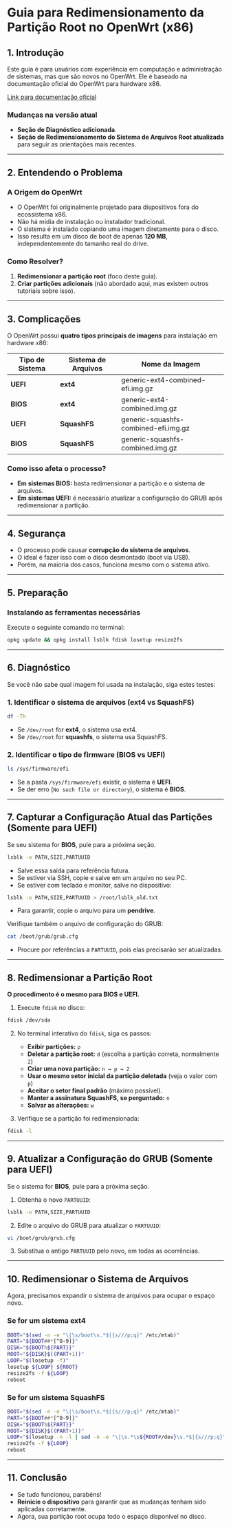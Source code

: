 # Guia para Redimensionamento da Partição Root no OpenWrt (x86)  

## 1. Introdução  
Este guia é para usuários com experiência em computação e administração de sistemas, mas que são novos no OpenWrt. Ele é baseado na documentação oficial do OpenWrt para hardware x86.  

[Link para documentação oficial](https://openwrt.org/docs/guide-user/installation/openwrt_x86)  

### Mudanças na versão atual  
- **Seção de Diagnóstico adicionada**.  
- **Seção de Redimensionamento do Sistema de Arquivos Root atualizada** para seguir as orientações mais recentes.  

---

## 2. Entendendo o Problema  
### A Origem do OpenWrt  
- O OpenWrt foi originalmente projetado para dispositivos fora do ecossistema x86.  
- Não há mídia de instalação ou instalador tradicional.  
- O sistema é instalado copiando uma imagem diretamente para o disco.  
- Isso resulta em um disco de boot de apenas **120 MB**, independentemente do tamanho real do drive.  

### Como Resolver?  
1. **Redimensionar a partição root** (foco deste guia).  
2. **Criar partições adicionais** (não abordado aqui, mas existem outros tutoriais sobre isso).  

---

## 3. Complicações  
O OpenWrt possui **quatro tipos principais de imagens** para instalação em hardware x86:  

| Tipo de Sistema  | Sistema de Arquivos | Nome da Imagem |
|-----------------|-------------------|--------------|
| **UEFI**       | **ext4**           | generic-ext4-combined-efi.img.gz |
| **BIOS**       | **ext4**           | generic-ext4-combined.img.gz |
| **UEFI**       | **SquashFS**       | generic-squashfs-combined-efi.img.gz |
| **BIOS**       | **SquashFS**       | generic-squashfs-combined.img.gz |

### Como isso afeta o processo?  
- **Em sistemas BIOS:** basta redimensionar a partição e o sistema de arquivos.  
- **Em sistemas UEFI:** é necessário atualizar a configuração do GRUB após redimensionar a partição.  

---

## 4. Segurança  
- O processo pode causar **corrupção do sistema de arquivos**.  
- O ideal é fazer isso com o disco desmontado (boot via USB).  
- Porém, na maioria dos casos, funciona mesmo com o sistema ativo.  

---

## 5. Preparação  
### Instalando as ferramentas necessárias  
Execute o seguinte comando no terminal:  
```sh
opkg update && opkg install lsblk fdisk losetup resize2fs
```

---

## 6. Diagnóstico  
Se você não sabe qual imagem foi usada na instalação, siga estes testes:

### **1. Identificar o sistema de arquivos (ext4 vs SquashFS)**
```sh
df -Th
```
- Se `/dev/root` for **ext4**, o sistema usa ext4.  
- Se `/dev/root` for **squashfs**, o sistema usa SquashFS.  

### **2. Identificar o tipo de firmware (BIOS vs UEFI)**
```sh
ls /sys/firmware/efi
```
- Se a pasta `/sys/firmware/efi` existir, o sistema é **UEFI**.  
- Se der erro (`No such file or directory`), o sistema é **BIOS**.  

---

## 7. Capturar a Configuração Atual das Partições (Somente para UEFI)  
Se seu sistema for **BIOS**, pule para a próxima seção.  

```sh
lsblk -o PATH,SIZE,PARTUUID
```
- Salve essa saída para referência futura.  
- Se estiver via SSH, copie e salve em um arquivo no seu PC.  
- Se estiver com teclado e monitor, salve no dispositivo:  
```sh
lsblk -o PATH,SIZE,PARTUUID > /root/lsblk_old.txt
```
- Para garantir, copie o arquivo para um **pendrive**.  

Verifique também o arquivo de configuração do GRUB:  
```sh
cat /boot/grub/grub.cfg
```
- Procure por referências a `PARTUUID`, pois elas precisarão ser atualizadas.  

---

## 8. Redimensionar a Partição Root  
**O procedimento é o mesmo para BIOS e UEFI.**  

1. Execute `fdisk` no disco:  
```sh
fdisk /dev/sda
```
2. No terminal interativo do `fdisk`, siga os passos:  
   - **Exibir partições:** `p`  
   - **Deletar a partição root:** `d` (escolha a partição correta, normalmente `2`)  
   - **Criar uma nova partição:** `n → p → 2`  
   - **Usar o mesmo setor inicial da partição deletada** (veja o valor com `p`)  
   - **Aceitar o setor final padrão** (máximo possível).  
   - **Manter a assinatura SquashFS, se perguntado:** `n`  
   - **Salvar as alterações:** `w`  

3. Verifique se a partição foi redimensionada:  
```sh
fdisk -l
```

---

## 9. Atualizar a Configuração do GRUB (Somente para UEFI)  
Se o sistema for **BIOS**, pule para a próxima seção.  

1. Obtenha o novo `PARTUUID`:  
```sh
lsblk -o PATH,SIZE,PARTUUID
```
2. Edite o arquivo do GRUB para atualizar o `PARTUUID`:  
```sh
vi /boot/grub/grub.cfg
```
3. Substitua o antigo `PARTUUID` pelo novo, em todas as ocorrências.  

---

## 10. Redimensionar o Sistema de Arquivos  
Agora, precisamos expandir o sistema de arquivos para ocupar o espaço novo.  

### **Se for um sistema ext4**  
```sh
BOOT="$(sed -n -e "\|\s/boot\s.*$|{s///p;q}" /etc/mtab)"
PART="${BOOT##*[^0-9]}"
DISK="${BOOT%${PART}}"
ROOT="${DISK}$((PART+1))"
LOOP="$(losetup -f)"
losetup ${LOOP} ${ROOT}
resize2fs -f ${LOOP}
reboot
```

### **Se for um sistema SquashFS**  
```sh
BOOT="$(sed -n -e "\|\s/boot\s.*$|{s///p;q}" /etc/mtab)"
PART="${BOOT##*[^0-9]}"
DISK="${BOOT%${PART}}"
ROOT="${DISK}$((PART+1))"
LOOP="$(losetup -n -l | sed -n -e "\|\s.*\s${ROOT#/dev}\s.*$|{s///p;q}")"
resize2fs -f ${LOOP}
reboot
```

---

## 11. Conclusão  
- Se tudo funcionou, parabéns!  
- **Reinicie o dispositivo** para garantir que as mudanças tenham sido aplicadas corretamente.  
- Agora, sua partição root ocupa todo o espaço disponível no disco.
